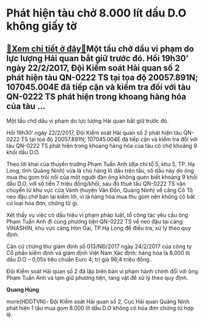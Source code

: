 Phát hiện tàu chở 8.000 lít dầu D.O không giấy tờ
=================================================

[:gift:Xem chi tiết ở đây:gift:](https://hddtvn.com/phat-hien-tau-cho-8-000-lit-dau-d-o-khong-giay-to/)Một tầu chở dầu vi phạm do lực lượng Hải quan bắt giữ trước đó. Hồi 19h30’ ngày 22/2/2017, Đội Kiểm soát Hải quan số 2 phát hiện tàu QN-0222 TS tại tọa độ 20057.891N; 107045.004E đã tiếp cận và kiểm tra đối với tàu QN-0222 TS phát hiện trong khoang hàng hóa của tàu …
---------------------------------------------------------------------------------------------------------------------------------------------------------------------------------------------------------------------------------------------------------------------------







 






 Một tầu chở dầu vi phạm do lực lượng Hải quan bắt giữ trước đó. 


Hồi 19h30’ ngày 22/2/2017, Đội Kiểm soát Hải quan số 2 phát hiện tàu QN-0222 TS tại tọa độ 20057.891N; 107045.004E đã tiếp cận và kiểm tra đối với tàu QN-0222 TS phát hiện trong khoang hàng hóa của tàu có chở khoảng 9 khối dầu D.O. 


 Theo lời khai của thuyền trưởng Phạm Tuấn Anh (địa chỉ tổ 5, khu 5, TP. Hạ Long, tỉnh Quảng Ninh) vừa là chủ hàng lô dầu trên tầu, số dầu này do ông mua thu gom trôi nổi của một người đàn ông không quen biết khoảng 9 khối dầu D.O, với số tiền 7 triệu đồng/khối, sau đó thuê tầu QN-0222 TS vận chuyển từ khu vực cửa Vành (huyện Vân Đồn, Quảng Ninh) về cảng Cô Tô neo đậu chờ bán lại kiếm lời, vì là hàng hóa mua thu gom nên không có bất cứ loại hóa đơn, chứng từ gì. 


 Xét thấy vụ việc có dấu hiệu vi phạm pháp luật, tổ công tác yêu cầu ông Phạm Tuấn Anh đi cùng phương tiện QN-0222 TS về neo đậu tại cảng VINASHIN, khu vực cảng Hòn Gai, TP.Hạ Long để điều tra, xử lý theo quy định.


 Căn cứ chứng thư giám định số 013/NĐ/2017 ngày 24/2/2017 của công ty Cổ phần kiểm định và giám định Việt Nam Xác định: hàng hóa là 8.000 lít dầu D.O – 0,05s tiêu chuẩn Euro 4; trị giá 96,4 triệu đồng.


 Đội Kiểm soát Hải quan số 2 đã lập biên bản vi phạm hành chính đối với ông Phạm Tuấn Anh và tạm giữ phương tiện, tang vật để xử lý theo quy định.






**Quang Hùng**



more(HDDTVN)- Đội Kiểm soát Hải quan số 2, Cục Hải quan Quảng Ninh phát hiện 1 tầu mua gom 8.000 lít dầu D.O không có hóa đơn chứng từ hợp lệ.

